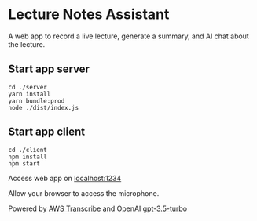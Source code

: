 # Lecture Notes Assistant 

A web app to record a live lecture, generate a summary, and AI chat about the lecture.

## Start app server

```
cd ./server
yarn install
yarn bundle:prod
node ./dist/index.js
```

## Start app client

```
cd ./client
npm install
npm start
```
Access web app on [localhost:1234](http://localhost:1234)

Allow your browser to access the microphone. 

Powered by [AWS Transcribe](https://aws.amazon.com/pm/transcribe/) and OpenAI [gpt-3.5-turbo](https://platform.openai.com/docs/models/gpt-3-5-turbo)
